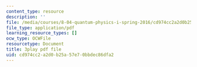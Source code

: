 ```yaml
---
content_type: resource
description: ''
file: /media/courses/8-04-quantum-physics-i-spring-2016/cd974cc2a2d0b25a57e70bbdec86dfa2_BRFekCz4XQY.pdf
file_type: application/pdf
learning_resource_types: []
ocw_type: OCWFile
resourcetype: Document
title: 3play pdf file
uid: cd974cc2-a2d0-b25a-57e7-0bbdec86dfa2
---
```

